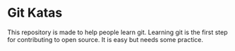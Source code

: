 # Git Katas
This repository is made to help people learn git.
Learning git is the first step for contributing to open source.
It is easy but needs some practice.
